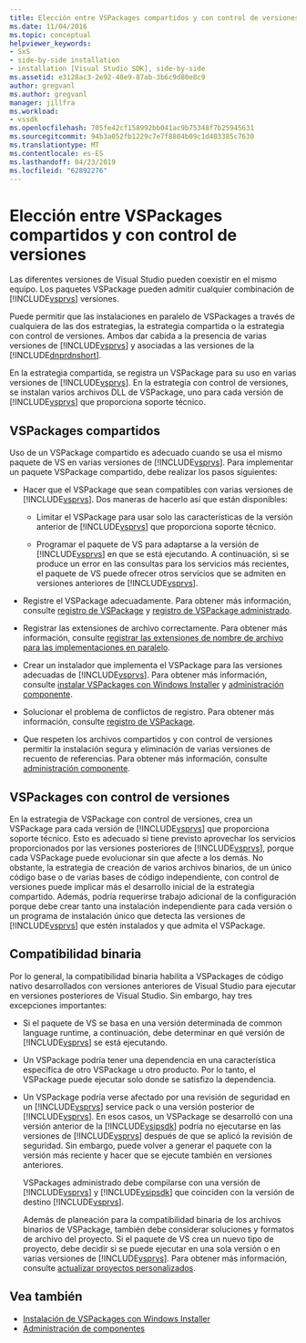 ```yaml
---
title: Elección entre VSPackages compartidos y con control de versiones | Microsoft Docs
ms.date: 11/04/2016
ms.topic: conceptual
helpviewer_keywords:
- SxS
- side-by-side installation
- installation [Visual Studio SDK], side-by-side
ms.assetid: e3128ac3-2e92-48e9-87ab-3b6c9d80e8c9
author: gregvanl
ms.author: gregvanl
manager: jillfra
ms.workload:
- vssdk
ms.openlocfilehash: 705fe42cf158992bb041ac9b75348f7b25945631
ms.sourcegitcommit: 94b3a052fb1229c7e7f8804b09c1d403385c7630
ms.translationtype: MT
ms.contentlocale: es-ES
ms.lasthandoff: 04/23/2019
ms.locfileid: "62892276"
---
```

# <a name="choose-between-shared-and-versioned-vspackages"></a>Elección entre VSPackages compartidos y con control de versiones
Las diferentes versiones de Visual Studio pueden coexistir en el mismo equipo. Los paquetes VSPackage pueden admitir cualquier combinación de [!INCLUDE[vsprvs](../code-quality/includes/vsprvs_md.md)] versiones.

 Puede permitir que las instalaciones en paralelo de VSPackages a través de cualquiera de las dos estrategias, la estrategia compartida o la estrategia con control de versiones. Ambos dar cabida a la presencia de varias versiones de [!INCLUDE[vsprvs](../code-quality/includes/vsprvs_md.md)] y asociadas a las versiones de la [!INCLUDE[dnprdnshort](../code-quality/includes/dnprdnshort_md.md)].

 En la estrategia compartida, se registra un VSPackage para su uso en varias versiones de [!INCLUDE[vsprvs](../code-quality/includes/vsprvs_md.md)]. En la estrategia con control de versiones, se instalan varios archivos DLL de VSPackage, uno para cada versión de [!INCLUDE[vsprvs](../code-quality/includes/vsprvs_md.md)] que proporciona soporte técnico.

## <a name="shared-vspackages"></a>VSPackages compartidos
 Uso de un VSPackage compartido es adecuado cuando se usa el mismo paquete de VS en varias versiones de [!INCLUDE[vsprvs](../code-quality/includes/vsprvs_md.md)]. Para implementar un paquete VSPackage compartido, debe realizar los pasos siguientes:

- Hacer que el VSPackage que sean compatibles con varias versiones de [!INCLUDE[vsprvs](../code-quality/includes/vsprvs_md.md)]. Dos maneras de hacerlo así que están disponibles:

  - Limitar el VSPackage para usar solo las características de la versión anterior de [!INCLUDE[vsprvs](../code-quality/includes/vsprvs_md.md)] que proporciona soporte técnico.

  - Programar el paquete de VS para adaptarse a la versión de [!INCLUDE[vsprvs](../code-quality/includes/vsprvs_md.md)] en que se está ejecutando. A continuación, si se produce un error en las consultas para los servicios más recientes, el paquete de VS puede ofrecer otros servicios que se admiten en versiones anteriores de [!INCLUDE[vsprvs](../code-quality/includes/vsprvs_md.md)].

- Registre el VSPackage adecuadamente. Para obtener más información, consulte [registro de VSPackage](../extensibility/internals/vspackage-registration.md) y [registro de VSPackage administrado](https://msdn.microsoft.com/library/f69e0ea3-6a92-4639-8ca9-4c9c210e58a1).

- Registrar las extensiones de archivo correctamente. Para obtener más información, consulte [registrar las extensiones de nombre de archivo para las implementaciones en paralelo](../extensibility/registering-file-name-extensions-for-side-by-side-deployments.md).

- Crear un instalador que implementa el VSPackage para las versiones adecuadas de [!INCLUDE[vsprvs](../code-quality/includes/vsprvs_md.md)]. Para obtener más información, consulte [instalar VSPackages con Windows Installer](../extensibility/internals/installing-vspackages-with-windows-installer.md) y [administración componente](../extensibility/internals/component-management.md).

- Solucionar el problema de conflictos de registro. Para obtener más información, consulte [registro de VSPackage](../extensibility/internals/vspackage-registration.md).

- Que respeten los archivos compartidos y con control de versiones permitir la instalación segura y eliminación de varias versiones de recuento de referencias. Para obtener más información, consulte [administración componente](../extensibility/internals/component-management.md).

## <a name="versioned-vspackages"></a>VSPackages con control de versiones
 En la estrategia de VSPackage con control de versiones, crea un VSPackage para cada versión de [!INCLUDE[vsprvs](../code-quality/includes/vsprvs_md.md)] que proporciona soporte técnico. Esto es adecuado si tiene previsto aprovechar los servicios proporcionados por las versiones posteriores de [!INCLUDE[vsprvs](../code-quality/includes/vsprvs_md.md)], porque cada VSPackage puede evolucionar sin que afecte a los demás. No obstante, la estrategia de creación de varios archivos binarios, de un único código base o de varias bases de código independiente, con control de versiones puede implicar más el desarrollo inicial de la estrategia compartido. Además, podría requerirse trabajo adicional de la configuración porque debe crear tanto una instalación independiente para cada versión o un programa de instalación único que detecta las versiones de [!INCLUDE[vsprvs](../code-quality/includes/vsprvs_md.md)] que estén instalados y que admita el VSPackage.

## <a name="binary-compatibility"></a>Compatibilidad binaria
 Por lo general, la compatibilidad binaria habilita a VSPackages de código nativo desarrollados con versiones anteriores de Visual Studio para ejecutar en versiones posteriores de Visual Studio. Sin embargo, hay tres excepciones importantes:

- Si el paquete de VS se basa en una versión determinada de common language runtime, a continuación, debe determinar en qué versión de [!INCLUDE[vsprvs](../code-quality/includes/vsprvs_md.md)] se está ejecutando.

- Un VSPackage podría tener una dependencia en una característica específica de otro VSPackage u otro producto. Por lo tanto, el VSPackage puede ejecutar solo donde se satisfizo la dependencia.

- Un VSPackage podría verse afectado por una revisión de seguridad en un [!INCLUDE[vsprvs](../code-quality/includes/vsprvs_md.md)] service pack o una versión posterior de [!INCLUDE[vsprvs](../code-quality/includes/vsprvs_md.md)]. En esos casos, un VSPackage se desarrolló con una versión anterior de la [!INCLUDE[vsipsdk](../extensibility/includes/vsipsdk_md.md)] podría no ejecutarse en las versiones de [!INCLUDE[vsprvs](../code-quality/includes/vsprvs_md.md)] después de que se aplicó la revisión de seguridad. Sin embargo, puede volver a generar el paquete con la versión más reciente y hacer que se ejecute también en versiones anteriores.

  VSPackages administrado debe compilarse con una versión de [!INCLUDE[vsprvs](../code-quality/includes/vsprvs_md.md)] y [!INCLUDE[vsipsdk](../extensibility/includes/vsipsdk_md.md)] que coinciden con la versión de destino [!INCLUDE[vsprvs](../code-quality/includes/vsprvs_md.md)].

  Además de planeación para la compatibilidad binaria de los archivos binarios de VSPackage, también debe considerar soluciones y formatos de archivo del proyecto. Si el paquete de VS crea un nuevo tipo de proyecto, debe decidir si se puede ejecutar en una sola versión o en varias versiones de [!INCLUDE[vsprvs](../code-quality/includes/vsprvs_md.md)]. Para obtener más información, consulte [actualizar proyectos personalizados](../extensibility/internals/upgrading-projects.md#upgrading-custom-projects).

## <a name="see-also"></a>Vea también
- [Instalación de VSPackages con Windows Installer](../extensibility/internals/installing-vspackages-with-windows-installer.md)
- [Administración de componentes](../extensibility/internals/component-management.md)